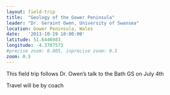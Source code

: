 ```yaml
---
layout: field-trip
title:  "Geology of the Gower Peninsula"
leader: "Dr. Geraint Owen, University of Swansea"
location: Gower Peninsula, Wales
date:   '2013-10-19 10:00:00'
latitude: 51.6446083
longitude: -4.3707573
#precise zoom: 0.005, inprecise zoom: 0.5
zoom: 0.5
---
```

This field trip follows Dr. Owen’s talk to the Bath GS on July 4th

Travel will be by coach